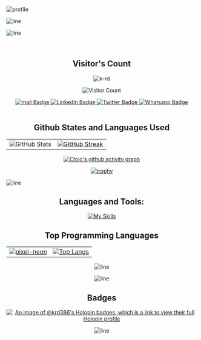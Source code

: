 ![profile](https://github.com/K-RD/K-RD/assets/108448353/4b617ec2-9f3c-4c96-97e9-70876406a3a8)


![line](https://github.com/K-RD/K-RD/assets/108448353/a5296ebe-ab0b-4339-bb71-8ac6fbd55db4)


![line](https://github.com/K-RD/K-RD/assets/108448353/a5296ebe-ab0b-4339-bb71-8ac6fbd55db4)

<br>
<div align="center">
  <h2> Visitor's Count</h2>
<img src="https://komarev.com/ghpvc/?username=k-rd&label=Profile%20views&color=0e75b6&style=flat" alt="k-rd"/>

![Visitor Count](https://profile-counter.glitch.me/{k-rd}/count.svg) 

</div>
<div id="header" align="center">
  <div id="badges">
  <a href="mailto:kumarrobind386@gmail.com">
    <img src="https://img.shields.io/badge/mail-blue?style=for-the-badge&logo=gmail&logoColor=white" alt="mail Badge"/>
  </a>

  <a href="https://www.linkedin.com/in/kumarrobind386">
    <img src="https://img.shields.io/badge/LinkedIn-blue?style=for-the-badge&logo=linkedin&logoColor=white" alt="LinkedIn Badge"/>
  </a>
    
  <a href="https://twitter.com/robind_06">
    <img src="https://img.shields.io/badge/Twitter-blue?style=for-the-badge&logo=twitter&logoColor=white" alt="Twitter Badge"/>
  </a>

  <a href="https://wa.me/919279663593">
    <img src="https://img.shields.io/badge/Whatsapp-blue?style=for-the-badge&logo=whatsapp&logoColor=white" alt="Whatsapp Badge"/>
  </a>
  </div>
</div>

<br>

<div align="center">

  <div>
    <h2 alig="center"> Github States and Languages Used </h2>
  </div>

  <table>
  <tr>
    <td align="center">
      <img src="https://github-readme-stats.vercel.app/api?username=k-rd&show_icons=true&theme=radical" alt="GitHub Stats" />
    </td>
    <td align="center">
      <a href="https://git.io/streak-stats">
        <img src="https://streak-stats.demolab.com/?user=k-rd&theme=radical" alt="GitHub Streak" />
      </a>
    </td>
  </tr>
</table>

<div align="center">




    
  [![Ctoic's github activity graph](https://github-readme-activity-graph.vercel.app/graph?username=k-rd&theme=rogue)](https://github.com/k-rd/github-readme-activity-graph)





</div>


<div>
  
[![trophy](https://github-profile-trophy.vercel.app/?username=k-rd&theme=radical&row=2&column=4&margin-w=50&margin-h=15)](https://github.com/k-rd/github-profile-trophy)
</div>

</div>
</div>

![line](https://github.com/K-RD/K-RD/assets/108448353/a5296ebe-ab0b-4339-bb71-8ac6fbd55db4)


<div align="center"> 
  <h2>Languages and Tools:</h2>
   
   [![My Skills](https://skillicons.dev/icons?i=py,c,cpp,java,html,css,javascript,bash,bootstrap,docker,eclipse,figma,github,ai,linux,md,netlify,vim,visualstudio,&theme=dark&perline=12)](https://skillicons.dev)



<div align="center">
  <table>
    <tr>
      <h2>Top Programming Languages</h2>
      <td align="center">
        <a href="https://github.com/K-RD/K-RD/assets/108448353/392872fe-2280-4dec-8b2c-1586656d882b">
          <img src="https://github.com/K-RD/K-RD/assets/108448353/392872fe-2280-4dec-8b2c-1586656d882b" alt="pixel-neon" />
        </a>
      </td>
      <td align="center">
        <a href="https://github.com/k-rd/github-readme-stats">
          <img src="https://github-readme-stats.vercel.app/api/top-langs/?username=k-rd&layout=compact&bg_color=00000000" alt="Top Langs" />
        </a>
      </td>
    </tr>
  </table>
</div>

![line](https://github.com/K-RD/K-RD/assets/108448353/a5296ebe-ab0b-4339-bb71-8ac6fbd55db4)

![line](https://github.com/K-RD/K-RD/assets/108448353/a5296ebe-ab0b-4339-bb71-8ac6fbd55db4)

<div align="center">
  
</div>
<div>
<h2 align="center"> Badges</h2>
  
[![An image of @krd386's Holopin badges, which is a link to view their full Holopin profile](https://holopin.me/krd386)](https://holopin.io/@krd386)
  
</div>

![line](https://github.com/K-RD/K-RD/assets/108448353/a5296ebe-ab0b-4339-bb71-8ac6fbd55db4)

<!-- Old Code -->
<!--
![MasterHead](https://user-images.githubusercontent.com/108448353/201391229-619efd6d-4c86-4cd8-bb0c-bcb7aae3c7a2.png)
<h1 align="center">Hi 👋, I'm Robind Kumar</h1>
<h3 align="center">A passionate frontend developer from India</h3>
-->
<!-- <img align="right" alt="Coding" width="300" src="https://cdn.dribbble.com/users/1162077/screenshots/3848914/programmer.gif"> -->

<!--
<p align="left"> <a href="https://github.com/ryo-ma/github-profile-trophy"><img src="https://github-profile-trophy.vercel.app/?username=k-rd" alt="k-rd" /></a> </p>

- 🌱 I’m currently learning **Android Development**

- 💬 Ask me about **HTML, CSS, JS**

- 📫 Please reach me at **kumarrobind386@gmail.com**
-->

<!-- <h3 align="left">Connect with me:</h3>
<p align="left">
<a href="https://linkedin.com/in/kumarrobind386" target="blank"><img align="center" src="https://raw.githubusercontent.com/rahuldkjain/github-profile-readme-generator/master/src/images/icons/Social/linked-in-alt.svg" alt="k-rd" height="30" width="40" /></a>
</p> -->
<!-- 
<h3 align="left">Languages and Tools:</h3>
<p align="left"> <a href="https://developer.android.com" target="_blank" rel="noreferrer"> <img src="https://raw.githubusercontent.com/devicons/devicon/master/icons/android/android-original-wordmark.svg" alt="android" width="40" height="40"/> </a> <a href="https://www.w3schools.com/css/" target="_blank" rel="noreferrer"> <img src="https://raw.githubusercontent.com/devicons/devicon/master/icons/css3/css3-original-wordmark.svg" alt="css3" width="40" height="40"/> </a> <a href="https://git-scm.com/" target="_blank" rel="noreferrer"> <img src="https://www.vectorlogo.zone/logos/git-scm/git-scm-icon.svg" alt="git" width="40" height="40"/> </a> <a href="https://www.w3.org/html/" target="_blank" rel="noreferrer"> <img src="https://raw.githubusercontent.com/devicons/devicon/master/icons/html5/html5-original-wordmark.svg" alt="html5" width="40" height="40"/> </a> <a href="https://www.java.com" target="_blank" rel="noreferrer"> <img src="https://raw.githubusercontent.com/devicons/devicon/master/icons/java/java-original.svg" alt="java" width="40" height="40"/> </a> <a href="https://developer.mozilla.org/en-US/docs/Web/JavaScript" target="_blank" rel="noreferrer"> <img src="https://raw.githubusercontent.com/devicons/devicon/master/icons/javascript/javascript-original.svg" alt="javascript" width="40" height="40"/> </a> <a href="https://www.mysql.com/" target="_blank" rel="noreferrer"> <img src="https://raw.githubusercontent.com/devicons/devicon/master/icons/mysql/mysql-original-wordmark.svg" alt="mysql" width="40" height="40"/> </a> <a href="https://www.python.org" target="_blank" rel="noreferrer"> <img src="https://raw.githubusercontent.com/devicons/devicon/master/icons/python/python-original.svg" alt="python" width="40" height="40"/> </a> <a href="https://developer.apple.com/swift/" target="_blank" rel="noreferrer"> <img src="https://raw.githubusercontent.com/devicons/devicon/master/icons/swift/swift-original.svg" alt="swift" width="40" height="40"/> </a> </p>

<p><img align="left" src="https://github-readme-stats.vercel.app/api/top-langs?username=k-rd&show_icons=true&locale=en&layout=compact" alt="k-rd" /></p>

<p>&nbsp;<img align="center" src="https://github-readme-stats.vercel.app/api?username=k-rd&show_icons=true&locale=en" alt="k-rd" /></p>

<p><img align="center" src="https://github-readme-streak-stats.herokuapp.com/?user=k-rd&" alt="k-rd" /></p>
-->
